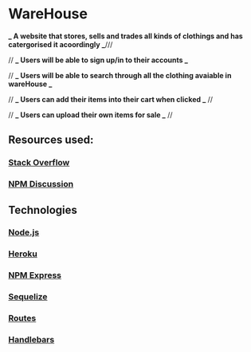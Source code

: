 # WareHouse

**_ A website that stores, sells and trades all kinds of clothings and has catergorised it acoordingly _**///

// **_ Users will be able to sign up/in to their accounts _**

// **_ Users will be able to search through all the clothing avaiable in wareHouse _**

// **_ Users can add their items into their cart when clicked _** //

// **_ Users can upload their own items for sale _** //

## Resources used:

### [Stack Overflow](https://stackoverflow.com/)

### [NPM Discussion](https://github.com/npm/feedback/discussions)

## Technologies

### [Node.js](https://nodejs.org/)

### [Heroku](https://www.heroku.com/)

### [NPM Express](https://www.npmjs.com/package/express)

### [Sequelize](https://sequelize.org/)

### [Routes](https://www.npmjs.com/package/routes)

### [Handlebars](https://handlebarsjs.com/)
